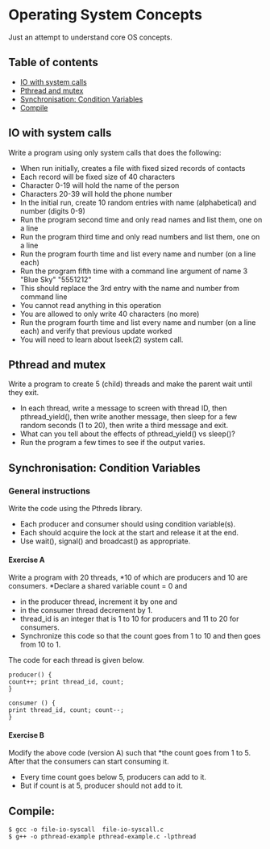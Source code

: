 # Operating System Concepts
Just an attempt to understand core OS concepts.
## Table of contents
* [IO with system calls](#io-with-system-calls)
* [Pthread and mutex](#pthread-and-mutex)
* [Synchronisation: Condition Variables](#synchronisation-condition-variables)
* [Compile](#compile)

## IO with system calls
Write a program using only system calls that does the following:
* When run initially, creates a file with fixed sized records of contacts
* Each record will be fixed size of 40 characters
* Character 0-19 will hold the name of the person
* Characters 20-39 will hold the phone number
* In the initial run, create 10 random entries with name (alphabetical) and number (digits 0-9)
* Run the program second time and only read names and list them, one on a line
* Run the program third time and only read numbers and list them, one on a line
* Run the program fourth time and list every name and number (on a line each)
* Run the program fifth time with a command line argument of name 3 "Blue Sky" "5551212"
* This should replace the 3rd entry with the name and number from command line
* You cannot read anything in this operation
* You are allowed to only write 40 characters (no more)
* Run the program fourth time and list every name and number (on a line each) and verify that previous update worked
* You will need to learn about lseek(2) system call.

## Pthread and mutex
Write a program to create 5 (child) threads and make the parent wait until they exit.
* In each thread, write a message to screen with thread ID, then pthread_yield(), then write another message, then sleep for a few random seconds (1 to 20), then write a third message and exit.
* What can you tell about the effects of pthread_yield() vs sleep()?
* Run the program a few times to see if the output varies.

## Synchronisation: Condition Variables
### General instructions
Write the code using the Pthreds library. 
* Each producer and consumer should using condition variable(s). 
* Each should acquire the lock at the start and release it at the end. 
* Use wait(), signal() and broadcast() as appropriate.

#### Exercise A
Write a program with 20 threads,
*10 of which are producers and 10 are consumers. 
*Declare a shared variable count = 0 and 
* in the producer thread, increment it by one and 
* in the consumer thread decrement by 1. 
* thread_id is an integer that is 1 to 10 for producers and 11 to 20 for consumers.
* Synchronize this code so that the count goes from 1 to 10 and then goes from 10 to 1.

The code for each thread is given below.

```
producer() {
count++; print thread_id, count;
}

consumer () {
print thread_id, count; count--;
}
```

#### Exercise B
Modify the above code (version A) such that 
*the count goes from 1 to 5. After that the consumers can start consuming it. 
* Every time count goes below 5, producers can add to it. 
* But if count is at 5, producer should not add to it.

## Compile:

```
$ gcc -o file-io-syscall  file-io-syscall.c
$ g++ -o pthread-example pthread-example.c -lpthread
```
